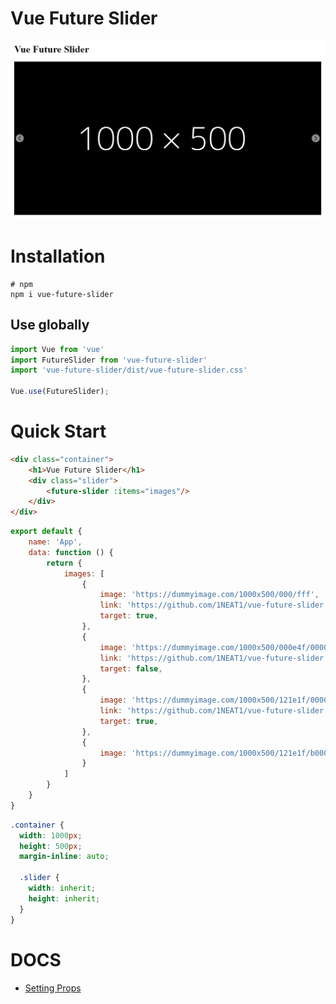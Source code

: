 # Vue Future Slider

![img.png](docs/image/img.png)

# Installation

```
# npm
npm i vue-future-slider
```

## Use globally
```js
import Vue from 'vue'
import FutureSlider from 'vue-future-slider'
import 'vue-future-slider/dist/vue-future-slider.css'

Vue.use(FutureSlider);
```

# Quick Start

```html
<div class="container">
    <h1>Vue Future Slider</h1>
    <div class="slider">
        <future-slider :items="images"/>
    </div>
</div>
```

```js
export default {
    name: 'App',
    data: function () {
        return {
            images: [
                {
                    image: 'https://dummyimage.com/1000x500/000/fff',
                    link: 'https://github.com/1NEAT1/vue-future-slider',
                    target: true,
                },
                {
                    image: 'https://dummyimage.com/1000x500/000e4f/000000',
                    link: 'https://github.com/1NEAT1/vue-future-slider',
                    target: false,
                },
                {
                    image: 'https://dummyimage.com/1000x500/121e1f/000000',
                    link: 'https://github.com/1NEAT1/vue-future-slider',
                    target: true,
                },
                {
                    image: 'https://dummyimage.com/1000x500/121e1f/b00000'
                }
            ]
        }
    }
}
```

```scss
.container {
  width: 1000px;
  height: 500px;
  margin-inline: auto;

  .slider {
    width: inherit;
    height: inherit;
  }
}
```

# DOCS

- [Setting Props](https://github.com/1NEAT1/vue-future-slider/blob/master/docs/api.md)



